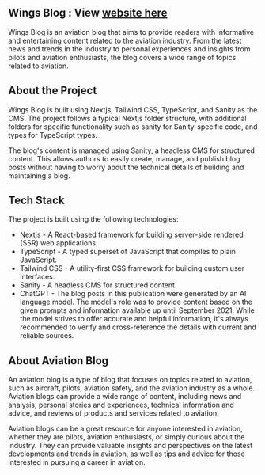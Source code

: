 ## Wings Blog : View [website here](https://wings-blog.vercel.app/)
Wings Blog is an aviation blog that aims to provide readers with informative and entertaining content related to the aviation industry. From the latest news and trends in the industry to personal experiences and insights from pilots and aviation enthusiasts, the blog covers a wide range of topics related to aviation.

## About the Project
Wings Blog is built using Nextjs, Tailwind CSS, TypeScript, and Sanity as the CMS. The project follows a typical Nextjs folder structure, with additional folders for specific functionality such as sanity for Sanity-specific code, and types for TypeScript types.

The blog's content is managed using Sanity, a headless CMS for structured content. This allows authors to easily create, manage, and publish blog posts without having to worry about the technical details of building and maintaining a blog.

## Tech Stack

The project is built using the following technologies:

* Nextjs - A React-based framework for building server-side rendered (SSR) web applications.
* TypeScript - A typed superset of JavaScript that compiles to plain JavaScript.
* Tailwind CSS - A utility-first CSS framework for building custom user interfaces.
* Sanity - A headless CMS for structured content.
* ChatGPT - The blog posts in this publication were generated by an AI language model. The model's role was to provide content based on the given prompts and information available up until September 2021. While the model strives to offer accurate and helpful information, it's always recommended to verify and cross-reference the details with current and reliable sources.

## About Aviation Blog
An aviation blog is a type of blog that focuses on topics related to aviation, such as aircraft, pilots, aviation safety, and the aviation industry as a whole. Aviation blogs can provide a wide range of content, including news and analysis, personal stories and experiences, technical information and advice, and reviews of products and services related to aviation.

Aviation blogs can be a great resource for anyone interested in aviation, whether they are pilots, aviation enthusiasts, or simply curious about the industry. They can provide valuable insights and perspectives on the latest developments and trends in aviation, as well as tips and advice for those interested in pursuing a career in aviation.
